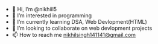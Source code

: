 - 👋 Hi, I’m @nikhiil5
- 👀 I’m interested in programming 
- 🌱 I’m currently learning DSA, Web Devlopment(HTML)
- 💞️ I’m looking to collaborate on web devlopment projects
- 📫 How to reach me nikhilsingh141141@gmail.com

<!---
nikhiil5/nikhiil5 is a ✨ special ✨ repository because its `README.md` (this file) appears on your GitHub profile.
You can click the Preview link to take a look at your changes.
--->
